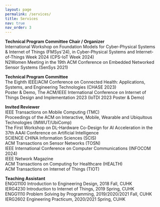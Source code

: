 ```yaml
---
layout: page
permalink: /services/
title: Services
nav: true
nav_order: 3
---
```


**Technical Program Committee Chair / Organizer**\
International Workshop on Foundation Models for Cyber-Physical Systems $\&$ Internet of Things (FMSys'24), in Cyber-Physical Systems and Internet-of-Things Week 2024 (CPS-IoT Week 2024)\
N2Women Meeting in the 19th ACM Conference on Embedded Networked Sensor Systems (SenSys 2021)

**Technical Program Committee**\
The Eighth IEEE/ACM Conference on Connected Health: Applications, Systems, and Engineering Technologies (CHASE 2023)\
Poster & Demo, The ACM/IEEE International Conference on Internet of Things Design and Implementation 2023 (IoTDI 2023 Poster & Demo)

**Invited Reviewer**\
IEEE Transactions on Mobile Computing (TMC)\
Proceedings of the ACM on Interactive, Mobile, Wearable and Ubiquitous Technologies (IMWUT/UbiComp)\
The First Workshop on DL-Hardware Co-Design for AI Acceleration in the 37th AAAI Conference on Artificial Intelligence\
SCIENCE CHINA Information Sciences (SCIS)\
ACM Transactions on Sensor Networks (TOSN)\
IEEE International Conference on Computer Communications (INFOCOM 2024)\
IEEE Network Magazine\
ACM Transactions on Computing for Healthcare (HEALTH)\
ACM Transactions on Internet of Things (TIOT)

**Teaching Assistant**\
ENGG1100 Introduction to Engineering Design, 2018 Fall, CUHK\
IERG4230 Introduction to Internet of Things, 2019 Spring, CUHK\
ENGG1110 Problem Solving by Programming, 2019/2020/2021 Fall, CUHK\
IERG2602 Engineering Practicum, 2020/2021 Spring, CUHK